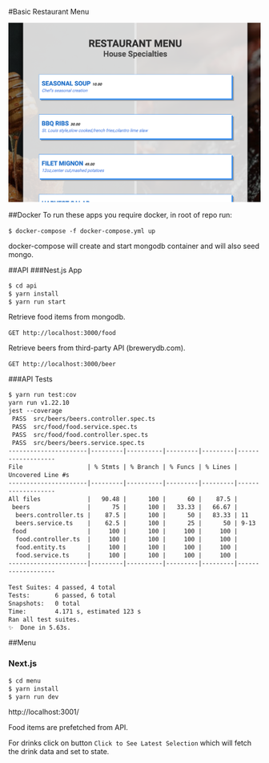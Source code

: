 
#Basic Restaurant Menu

![Image of Menu](menu/public/images/menu.png)

##Docker
To run these apps you require docker, in root of repo run:

`$ docker-compose -f docker-compose.yml up`

docker-compose will create and start mongodb container and will also seed mongo.

##API
###Nest.js App

```
$ cd api
$ yarn install
$ yarn run start
```
Retrieve food items from mongodb.

`GET http://localhost:3000/food`

Retrieve beers from third-party API (brewerydb.com).

`GET http://localhost:3000/beer`


###API Tests
```
$ yarn run test:cov
yarn run v1.22.10
jest --coverage
 PASS  src/beers/beers.controller.spec.ts
 PASS  src/food/food.service.spec.ts
 PASS  src/food/food.controller.spec.ts
 PASS  src/beers/beers.service.spec.ts
----------------------|---------|----------|---------|---------|-------------------
File                  | % Stmts | % Branch | % Funcs | % Lines | Uncovered Line #s 
----------------------|---------|----------|---------|---------|-------------------
All files             |   90.48 |      100 |      60 |    87.5 |                   
 beers                |      75 |      100 |   33.33 |   66.67 |                   
  beers.controller.ts |    87.5 |      100 |      50 |   83.33 | 11                
  beers.service.ts    |    62.5 |      100 |      25 |      50 | 9-13              
 food                 |     100 |      100 |     100 |     100 |                   
  food.controller.ts  |     100 |      100 |     100 |     100 |                   
  food.entity.ts      |     100 |      100 |     100 |     100 |                   
  food.service.ts     |     100 |      100 |     100 |     100 |                   
----------------------|---------|----------|---------|---------|-------------------

Test Suites: 4 passed, 4 total
Tests:       6 passed, 6 total
Snapshots:   0 total
Time:        4.171 s, estimated 123 s
Ran all test suites.
✨  Done in 5.63s.

```

##Menu
### Next.js
```
$ cd menu
$ yarn install
$ yarn run dev
```
http://localhost:3001/

Food items are prefetched from API.

For drinks click on button `Click to See Latest Selection` which will fetch the drink data and set to state.
